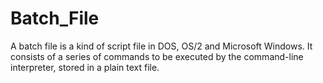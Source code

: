 # Batch_File
A batch file is a kind of script file in DOS, OS/2 and Microsoft Windows. It consists of a series of commands to be executed by the command-line interpreter, stored in a plain text file.
